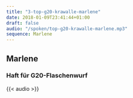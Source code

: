 ```yaml
---
title: "3-top-g20-krawalle-marlene"
date: 2018-01-09T23:41:44+01:00
draft: false
audio: "/spoken/top-g20-krawalle-marlene.mp3"
sequence: Marlene
---
```


## Marlene
### Haft für G20-Flaschenwurf



{{< audio >}}




